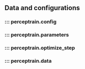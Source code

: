 ## Data and configurations

### ::: perceptrain.config

### ::: perceptrain.parameters

### ::: perceptrain.optimize_step

### ::: perceptrain.data

